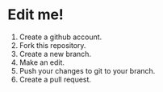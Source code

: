 # Edit me!

1. Create a github account.
2. Fork this repository.
3. Create a new branch.
4. Make an edit.
5. Push your changes to git to your branch.
6. Create a pull request.
